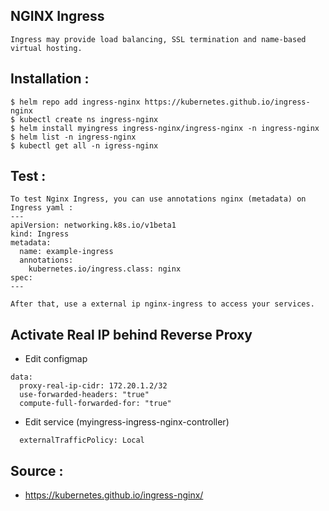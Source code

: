 ## NGINX Ingress
```
Ingress may provide load balancing, SSL termination and name-based virtual hosting.
```

## Installation :
```
$ helm repo add ingress-nginx https://kubernetes.github.io/ingress-nginx
$ kubectl create ns ingress-nginx
$ helm install myingress ingress-nginx/ingress-nginx -n ingress-nginx
$ helm list -n ingress-nginx
$ kubectl get all -n igress-nginx
```

## Test :
```
To test Nginx Ingress, you can use annotations nginx (metadata) on Ingress yaml :
---
apiVersion: networking.k8s.io/v1beta1
kind: Ingress
metadata:
  name: example-ingress
  annotations:
    kubernetes.io/ingress.class: nginx
spec:
---

After that, use a external ip nginx-ingress to access your services.
```

## Activate Real IP behind Reverse Proxy
- Edit configmap
```
data:
  proxy-real-ip-cidr: 172.20.1.2/32
  use-forwarded-headers: "true"
  compute-full-forwarded-for: "true"
```

- Edit service (myingress-ingress-nginx-controller)
```
  externalTrafficPolicy: Local
```

## Source :
- https://kubernetes.github.io/ingress-nginx/
